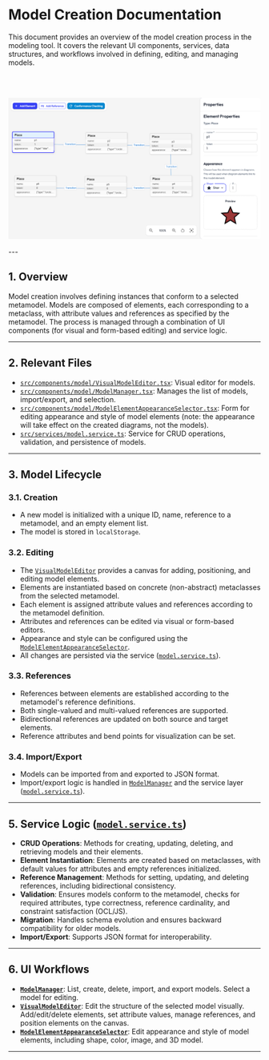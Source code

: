 # Model Creation Documentation

This document provides an overview of the model creation process in the modeling tool. It covers the relevant UI components, services, data structures, and workflows involved in defining, editing, and managing models.

<br><br>


<p align="center">
  <img src="../images/model_interface.PNG" alt="Metamodel Design" width="800"/>
</p>
---

## 1. Overview

Model creation involves defining instances that conform to a selected metamodel. Models are composed of elements, each corresponding to a metaclass, with attribute values and references as specified by the metamodel. The process is managed through a combination of UI components (for visual and form-based editing) and service logic.

---

## 2. Relevant Files

- [`src/components/model/VisualModelEditor.tsx`](../src/components/model/VisualModelEditor.tsx): Visual editor for models.  
- [`src/components/model/ModelManager.tsx`](../src/components/model/ModelManager.tsx): Manages the list of models, import/export, and selection.  
- [`src/components/model/ModelElementAppearanceSelector.tsx`](../src/components/model/ModelElementAppearanceSelector.tsx): Form for editing appearance and style of model elements (note: the appearance will take effect on the created diagrams, not the models).  
- [`src/services/model.service.ts`](../src/services/model.service.ts): Service for CRUD operations, validation, and persistence of models.  

---

## 3. Model Lifecycle

### 3.1. Creation
- A new model is initialized with a unique ID, name, reference to a metamodel, and an empty element list.  
- The model is stored in `localStorage`.  

### 3.2. Editing
- The [`VisualModelEditor`](../src/components/model/VisualModelEditor.tsx) provides a canvas for adding, positioning, and editing model elements.  
- Elements are instantiated based on concrete (non-abstract) metaclasses from the selected metamodel.  
- Each element is assigned attribute values and references according to the metamodel definition.  
- Attributes and references can be edited via visual or form-based editors.  
- Appearance and style can be configured using the [`ModelElementAppearanceSelector`](../src/components/model/ModelElementAppearanceSelector.tsx).  
- All changes are persisted via the service ([`model.service.ts`](../src/services/model.service.ts)).  

### 3.3. References
- References between elements are established according to the metamodel's reference definitions.  
- Both single-valued and multi-valued references are supported.  
- Bidirectional references are updated on both source and target elements.  
- Reference attributes and bend points for visualization can be set.  

### 3.4. Import/Export
- Models can be imported from and exported to JSON format.  
- Import/export logic is handled in [`ModelManager`](../src/components/model/ModelManager.tsx) and the service layer ([`model.service.ts`](../src/services/model.service.ts)).  

---

## 5. Service Logic ([`model.service.ts`](../src/services/model.service.ts))

- **CRUD Operations**: Methods for creating, updating, deleting, and retrieving models and their elements.  
- **Element Instantiation**: Elements are created based on metaclasses, with default values for attributes and empty references initialized.  
- **Reference Management**: Methods for setting, updating, and deleting references, including bidirectional consistency.  
- **Validation**: Ensures models conform to the metamodel, checks for required attributes, type correctness, reference cardinality, and constraint satisfaction (OCL/JS).  
- **Migration**: Handles schema evolution and ensures backward compatibility for older models.  
- **Import/Export**: Supports JSON format for interoperability.  

---

## 6. UI Workflows

- **[`ModelManager`](../src/components/model/ModelManager.tsx)**: List, create, delete, import, and export models. Select a model for editing.  
- **[`VisualModelEditor`](../src/components/model/VisualModelEditor.tsx)**: Edit the structure of the selected model visually. Add/edit/delete elements, set attribute values, manage references, and position elements on the canvas.  
- **[`ModelElementAppearanceSelector`](../src/components/model/ModelElementAppearanceSelector.tsx)**: Edit appearance and style of model elements, including shape, color, image, and 3D model.  

---
